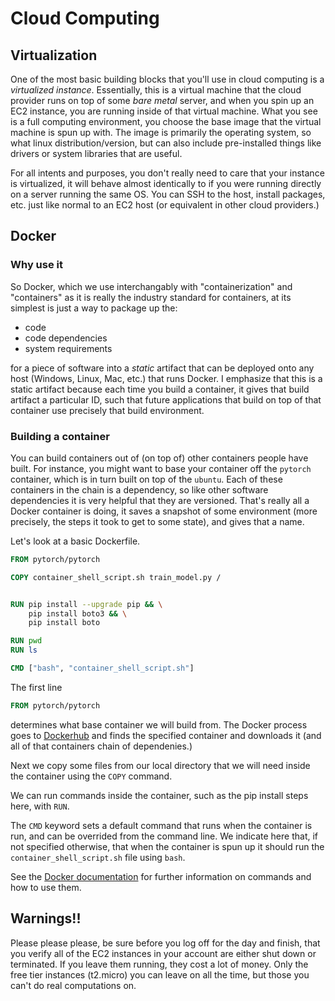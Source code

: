 # Cloud Computing

## Virtualization
One of the most basic building blocks that you'll use in cloud computing is a *virtualized instance*. Essentially, this is a virtual machine that the cloud provider runs on top of some *bare metal* server, and when you spin up an EC2 instance, you are running inside of that virtual machine. What you see is a full computing environment, you choose the base image that the virtual machine is spun up with. The image is primarily the operating system, so what linux distribution/version, but can also include pre-installed things like drivers or system libraries that are useful. 

For all intents and purposes, you don't really need to care that your instance is virtualized, it will behave almost identically to if you were running directly on a server running the same OS. You can SSH to the host, install packages, etc. just like normal to an EC2 host (or equivalent in other cloud providers.)

## Docker
### Why use it
So Docker, which we use interchangably with  "containerization" and "containers" as it is really the industry standard for containers, at its simplest is just a way to package up the:
* code
* code dependencies
* system requirements

for a piece of software into a *static* artifact that can be deployed onto any host (Windows, Linux, Mac, etc.) that runs Docker. I emphasize that this is a static artifact because each time you build a container, it gives that build artifact a particular ID, such that future applications that build on top of that container use precisely that build environment.

### Building a container
You can build containers out of (on top of) other containers people have built. For instance, you might want to base your container off the ```pytorch``` container, which is in turn built on top of the ```ubuntu```. Each of these containers in the chain is a dependency, so like other software dependencies it is very helpful that they are versioned. That's really all a Docker container is doing, it saves a snapshot of some environment (more precisely, the steps it took to get to some state), and gives that a name.

Let's look at a basic Dockerfile.
```dockerfile
FROM pytorch/pytorch

COPY container_shell_script.sh train_model.py /


RUN pip install --upgrade pip && \
    pip install boto3 && \
    pip install boto

RUN pwd
RUN ls

CMD ["bash", "container_shell_script.sh"]
```

The first line
```dockerfile
FROM pytorch/pytorch
```
determines what base container we will build from. The Docker process goes to [Dockerhub](https://hub.docker.com/r/pytorch/pytorch) and finds the specified container and downloads it (and all of that containers chain of dependenies.)

Next we copy some files from our local directory that we will need inside the container using the ```COPY``` command.

We can run commands inside the container, such as the pip install steps here, with ```RUN```. 

The ```CMD``` keyword sets a default command that runs when the container is run, and can be overrided from the command line. We indicate here that, if not specified otherwise, that when the container is spun up it should run the ```container_shell_script.sh``` file using ```bash```.

See the [Docker documentation](https://docs.docker.com/) for further information on commands and how to use them.


## Warnings!!
Please please please, be sure before you log off for the day and finish, that you verify all of the EC2 instances in your account are either shut down or terminated. If you leave them running, they cost a lot of money. Only the free tier instances (t2.micro) you can leave on all the time, but those you can't do real computations on. 
